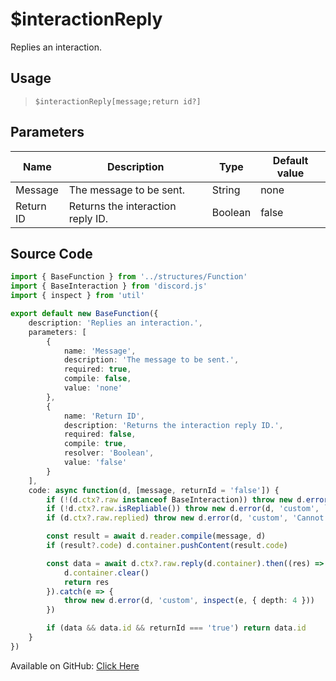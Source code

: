 # $interactionReply
Replies an interaction.
## Usage
> `$interactionReply[message;return id?]`
## Parameters
|   Name    |            Description            |  Type   | Default value |
|-----------|-----------------------------------|---------|---------------|
| Message   | The message to be sent.           | String  | none          |
| Return ID | Returns the interaction reply ID. | Boolean | false         |

## Source Code
```ts
import { BaseFunction } from '../structures/Function'
import { BaseInteraction } from 'discord.js'
import { inspect } from 'util'

export default new BaseFunction({
    description: 'Replies an interaction.',
    parameters: [
        {
            name: 'Message',
            description: 'The message to be sent.',
            required: true,
            compile: false,
            value: 'none'
        },
        {
            name: 'Return ID',
            description: 'Returns the interaction reply ID.',
            required: false,
            compile: true,
            resolver: 'Boolean',
            value: 'false'
        }
    ],
    code: async function(d, [message, returnId = 'false']) {
        if (!(d.ctx?.raw instanceof BaseInteraction)) throw new d.error(d, 'disallowed', d.function?.name!, 'interactions')
        if (!d.ctx?.raw.isRepliable()) throw new d.error(d, 'custom', `${d.commandType} is not repliable.`)
        if (d.ctx?.raw.replied) throw new d.error(d, 'custom', 'Cannot reply an interaction that is already replied.')

        const result = await d.reader.compile(message, d)
        if (result?.code) d.container.pushContent(result.code)

        const data = await d.ctx?.raw.reply(d.container).then((res) => {
            d.container.clear()
            return res
        }).catch(e => {
            throw new d.error(d, 'custom', inspect(e, { depth: 4 }))
        })

        if (data && data.id && returnId === 'true') return data.id
    }
})

```
Available on GitHub: [Click Here](https://github.com/Cyberghxst/bdjs/blob/v1/src/functions/interactionReply.ts)